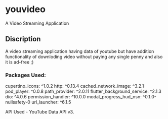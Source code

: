 # youvideo

A Video Streaming Application

## Discription

A video streaming application having data of youtube but have addition functionality of downloding video without paying any single penny and also it is ad-free ;)

### Packages Used:
  cupertino_icons: ^1.0.2
  http: ^0.13.4
  cached_network_image: ^3.2.1
  pod_player: ^0.0.8
  path_provider: ^2.0.11
  flutter_background_service: ^2.1.3
  dio: ^4.0.6
  permission_handler: ^10.0.0
  modal_progress_hud_nsn: ^0.1.0-nullsafety-0
  url_launcher: ^6.1.5
  
API Used - YouTube Data API v3.  





 
